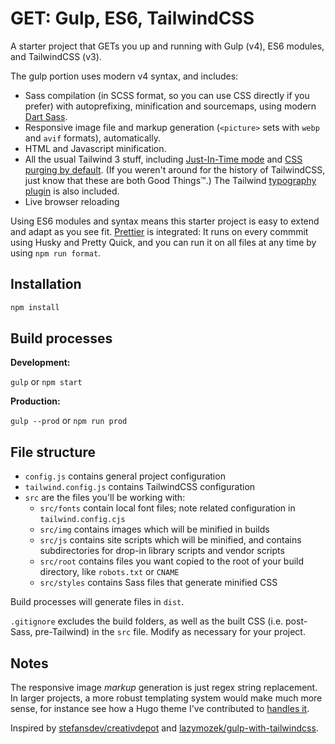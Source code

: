 # GET: Gulp, ES6, TailwindCSS

A starter project that GETs you up and running with Gulp (v4), ES6 modules, and
TailwindCSS (v3).

The gulp portion uses modern v4 syntax, and includes:

- Sass compilation (in SCSS format, so you can use CSS directly if you prefer)
  with autoprefixing, minification and sourcemaps, using modern
  [Dart Sass](https://sass-lang.com/dart-sass).
- Responsive image file and markup generation (`<picture>` sets with `webp` and
  `avif` formats), automatically.
- HTML and Javascript minification.
- All the usual Tailwind 3 stuff, including
  [Just-In-Time mode](https://tailwindcss.com/blog/just-in-time-the-next-generation-of-tailwind-css)
  and
  [CSS purging by default](https://tailwindcss.com/docs/content-configuration#configuring-source-paths).
  (If you weren't around for the history of TailwindCSS, just know that these
  are both Good Things™.) The Tailwind
  [typography plugin](https://tailwindcss.com/docs/typography-plugin) is also
  included.
- Live browser reloading

Using ES6 modules and syntax means this starter project is easy to extend and
adapt as you see fit. [Prettier](https://prettier.io/) is integrated: It runs on
every commmit using Husky and Pretty Quick, and you can run it on all files at
any time by using `npm run format`.

## Installation

```sh
npm install
```

## Build processes

**Development:**

`gulp` or `npm start`

**Production:**

`gulp --prod` or `npm run prod`

## File structure

- `config.js` contains general project configuration
- `tailwind.config.js` contains TailwindCSS configuration
- `src` are the files you'll be working with:
  - `src/fonts` contain local font files; note related configuration in
    `tailwind.config.cjs`
  - `src/img` contains images which will be minified in builds
  - `src/js` contains site scripts which will be minified, and contains
    subdirectories for drop-in library scripts and vendor scripts
  - `src/root` contains files you want copied to the root of your build
    directory, like `robots.txt` or `CNAME`
  - `src/styles` contains Sass files that generate minified CSS

Build processes will generate files in `dist`.

`.gitignore` excludes the build folders, as well as the built CSS (i.e.
post-Sass, pre-Tailwind) in the `src` file. Modify as necessary for your
project.

## Notes

The responsive image _markup_ generation is just regex string replacement. In
larger projects, a more robust templating system would make much more sense, for
instance see how a Hugo theme I've contributed to
[handles it](https://github.com/chipzoller/hugo-clarity/blob/master/layouts/partials/image-feature.html#L35-L71).

Inspired by
[stefansdev/creativdepot](https://github.com/stefansdev/creativdepot) and
[lazymozek/gulp-with-tailwindcss](https://github.com/lazymozek/gulp-with-tailwindcss).
